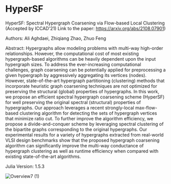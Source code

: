 # HyperSF
HyperSF: Spectral Hypergraph Coarsening via Flow-based Local Clustering (Accepted by ICCAD'21) 
Link to the paper: https://arxiv.org/abs/2108.07901)

Authors: Ali Aghdaei, Zhiqiang Zhao, Zhuo Feng

Abstract:
Hypergraphs allow modeling problems with multi-way high-order relationships. However, the computational cost of most existing hypergraph-based algorithms can be heavily dependent upon the input hypergraph sizes. To address the ever-increasing computational challenges, graph coarsening can be potentially applied for preprocessing a given hypergraph by aggressively aggregating its vertices (nodes). However, state-of-the-art hypergraph partitioning (clustering) methods that incorporate heuristic graph coarsening techniques are not optimized for preserving the structural (global) properties of hypergraphs. In this work, we propose an efficient spectral hypergraph coarsening scheme (HyperSF) for well preserving the original spectral (structural) properties of hypergraphs. Our approach leverages a recent strongly-local max-flow-based clustering algorithm for detecting the sets of hypergraph vertices that minimize ratio cut. To further improve the algorithm efficiency, we propose a divide-and-conquer scheme by leveraging spectral clustering of the bipartite graphs corresponding to the original hypergraphs. Our experimental results for a variety of hypergraphs extracted from real-world VLSI design benchmarks show that the proposed hypergraph coarsening algorithm can significantly improve the multi-way conductance of hypergraph clustering as well as runtime efficiency when compared with existing state-of-the-art algorithms.

Julia Version: 1.5.3

![Overview7 (1)](https://user-images.githubusercontent.com/85693952/128752511-64572dd2-aff6-4126-9290-c91a78b4c649.png)

